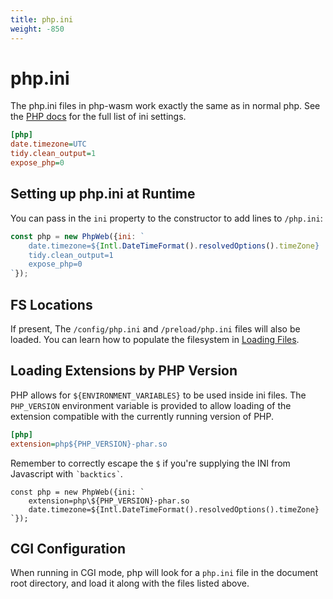 ```yaml
---
title: php.ini
weight: -850
---
```

# php.ini

The php.ini files in php-wasm work exactly the same as in normal php. See the [PHP docs](https://www.php.net/manual/en/ini.list.php) for the full list of ini settings.

```ini
[php]
date.timezone=UTC
tidy.clean_output=1
expose_php=0
```

## Setting up php.ini at Runtime

You can pass in the `ini` property to the constructor to add lines to `/php.ini`:

```javascript
const php = new PhpWeb({ini: `
	date.timezone=${Intl.DateTimeFormat().resolvedOptions().timeZone}
	tidy.clean_output=1
	expose_php=0
`});
```

## FS Locations

If present, The `/config/php.ini` and `/preload/php.ini` files will also be loaded. You can learn how to populate the filesystem in [Loading Files](/filesystem/loading-files.html).

## Loading Extensions by PHP Version

PHP allows for `${ENVIRONMENT_VARIABLES}` to be used inside ini files. The `PHP_VERSION` environment variable is provided to allow loading of the extension compatible with the currently running version of PHP.

```ini
[php]
extension=php${PHP_VERSION}-phar.so
```

Remember to correctly escape the `$` if you're supplying the INI from Javascript with `՝backtics՝`.

```{ .javascript highlight="2" }
const php = new PhpWeb({ini: `
	extension=php\${PHP_VERSION}-phar.so
	date.timezone=${Intl.DateTimeFormat().resolvedOptions().timeZone}
`});
```

## CGI Configuration

When running in CGI mode, php will look for a `php.ini` file in the document root directory, and load it along with the files listed above.

